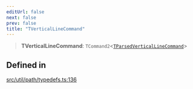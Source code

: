 ```yaml
---
editUrl: false
next: false
prev: false
title: "TVerticalLineCommand"
---
```


> **TVerticalLineCommand**: `TCommand2`\<[`TParsedVerticalLineCommand`](/api/namespaces/util/type-aliases/tparsedverticallinecommand/)\>

## Defined in

[src/util/path/typedefs.ts:136](https://github.com/fabricjs/fabric.js/blob/v6.0.0-rc4/src/util/path/typedefs.ts#L136)
